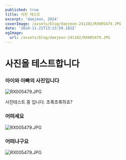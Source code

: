 ```yaml
---
published: true
title: 사진 테스트
excerpt: 'daejeon, 2024'
coverImage: /assets/blog/daejeon-241102/RX005479.JPG
date: '2024-11-21T13:13:59.182Z'
ogImage:
  url: /assets/blog/daejeon-241102/RX005479.JPG
---
```


# 사진을 테스트합니다

### 아이와 아빠의 사진입니다

![RX005479.JPG](/assets/blog/daejeon-241102/RX005479.JPG)

사진테스트 중 입니다.
초록초록하죠?

### 어떠세요

![RX005479.JPG](/assets/blog/daejeon-241102/RX005464.JPG)

### 어떠냐구요

![RX005479.JPG](/assets/blog/daejeon-241102/RX005486.JPG)

